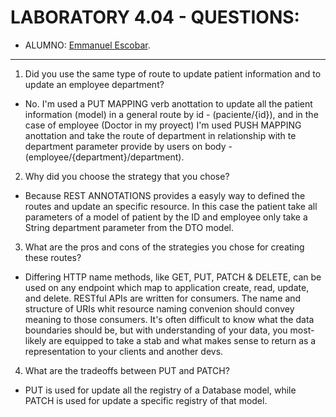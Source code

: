 
# LABORATORY 4.04 - QUESTIONS:
* ALUMNO: [Emmanuel Escobar](https://github.com/Emmascobar).
-------------------------------------------------------------

1) Did you use the same type of route to update patient information and to update an employee department?
- No. I'm used a PUT MAPPING verb anottation to update all the patient information (model) in a general route by id - (paciente/{id}), and in the case of employee (Doctor in my proyect) I'm used PUSH MAPPING anottation and take the route of department in relationship with te department parameter provide by users on body - (employee/{department}/department).


2) Why did you choose the strategy that you chose?
- Because REST ANNOTATIONS provides a easyly way to defined the routes and update an specific resource. In this case the patient take all parameters of a model of patient by the ID and employee only take a String department parameter from the DTO model.

3) What are the pros and cons of the strategies you chose for creating these routes?
- Differing HTTP name methods, like GET, PUT, PATCH & DELETE, can be used on any endpoint which map to application create, read, update, and delete. RESTful APIs are written for consumers. The name and structure of URIs whit resource naming convenion should convey meaning to those consumers. It's often difficult to know what the data boundaries should be, but with understanding of your data, you most-likely are equipped to take a stab and what makes sense to return as a representation to your clients and another devs.

4) What are the tradeoffs between PUT and PATCH?
- PUT is used for update all the registry of a Database model, while PATCH is used for update a specific registry of that model.

